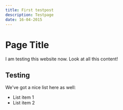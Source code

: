 ```yaml
---
title: First testpost
description: Testpage
date: 16-04-2015
---
```

# Page Title

I am testing this website now. Look at all this content!

## Testing

We've got a nice list here as well:

- List item 1
- List item 2
